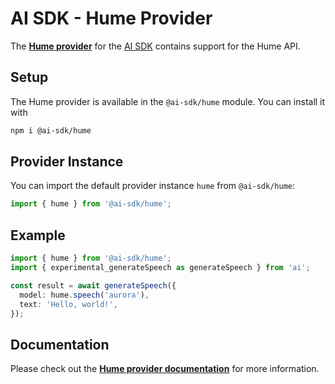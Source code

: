 # AI SDK - Hume Provider

The **[Hume provider](https://ai-sdk.dev/providers/ai-sdk-providers/hume)** for the [AI SDK](https://ai-sdk.dev/docs)
contains support for the Hume API.

## Setup

The Hume provider is available in the `@ai-sdk/hume` module. You can install it with

```bash
npm i @ai-sdk/hume
```

## Provider Instance

You can import the default provider instance `hume` from `@ai-sdk/hume`:

```ts
import { hume } from '@ai-sdk/hume';
```

## Example

```ts
import { hume } from '@ai-sdk/hume';
import { experimental_generateSpeech as generateSpeech } from 'ai';

const result = await generateSpeech({
  model: hume.speech('aurora'),
  text: 'Hello, world!',
});
```

## Documentation

Please check out the **[Hume provider documentation](https://ai-sdk.dev/providers/ai-sdk-providers/hume)** for more information.
